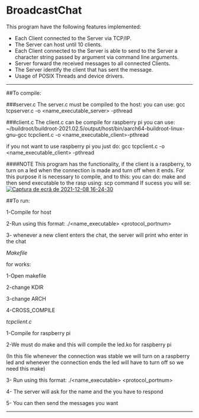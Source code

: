 # BroadcastChat


This program have the following features implemented:

- Each Client connected to the Server via TCP/IP.
- The Server can host until 10 clients.
- Each Client connected to the Server is able to send to the Server a character string passed by argument via command line arguments. 
- Server forward the received messages to all connected Clients.
- The Server identify the client that has sent the message. 
- Usage of POSIX Threads and device drivers.

-----------------------------------------------------------------------------------------------------------------------------------------------------------------

##To compile:

###server.c
The server.c must be compiled to the host:
you can use: gcc tcpserver.c -o <name_executable_server> -pthread

###client.c
The client.c can be compile for raspberry pi
you can use:  ~/buildroot/buildroot-2021.02.5/output/host/bin/aarch64-buildroot-linux-gnu-gcc tcpclient.c -o <name_executable_client>-pthread

if you not want to use raspberry pi
you just do: gcc tcpclient.c -o <name_executable_client> -pthread

####NOTE
This program has the functionality, if the client is a raspberry, to turn on a led when the connection is made and turn off when it ends. For this purpose it is necessary to compile, and to this:
you can do: make
and then send executable to  the rasp using: scp command
If sucess you will se: [
![Captura de ecrã de 2021-12-08 16-24-30](https://user-images.githubusercontent.com/95348254/145245680-36ef5901-d67a-42ba-9a7d-728d976155e7.png)
](url)


##To run:

1-Compile for host

2-Run using this format: ./<name_executable> <protocol_portnum>

3- whenever a new client enters the chat, the server will print who enter in the chat

*Makefile*

for works:

1-Open makefile

2-change KDIR

3-change ARCH

4-CROSS_COMPILE 


 *tcpclient.c*

1-Compile for raspberry pi

2-We must do make and this will compile the led.ko for raspberry pi

(In this file whenever the connection was stable we will turn on a 
raspberry led and whenever the connection ends the led will have to 
turn off so we need this make)

3- Run using this format: ./<name_executable>   <servername> <protocol_portnum>
 
4- The server will ask for the name and the you have to respond

5- You can then send the messages you want

----------------------------------------------------------------------------------------------------------------------------------------------------------------------------












